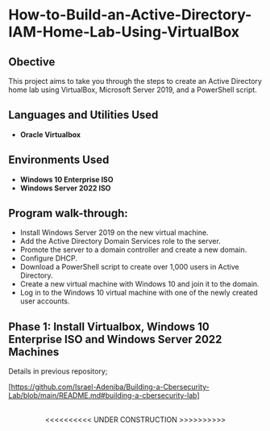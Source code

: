 # How-to-Build-an-Active-Directory-IAM-Home-Lab-Using-VirtualBox


## Obective
This project aims to take you through the steps to create an Active Directory home lab using VirtualBox, Microsoft Server 2019, and a PowerShell script.

<h2>Languages and Utilities Used</h2>

- <b>Oracle Virtualbox</b> 

<h2>Environments Used </h2>

- <b>Windows 10 Enterprise ISO</b> 
- <b>Windows Server 2022 ISO </b>


<h2>Program walk-through:</h2>

- Install Windows Server 2019 on the new virtual machine.
- Add the Active Directory Domain Services role to the server.
- Promote the server to a domain controller and create a new domain.
- Configure DHCP.
- Download a PowerShell script to create over 1,000 users in Active Directory.
- Create a new virtual machine with Windows 10 and join it to the domain.
- Log in to the Windows 10 virtual machine with one of the newly created user accounts.

<h2>Phase 1: Install Virtualbox, Windows 10 Enterprise ISO and Windows Server 2022 Machines </h2>
Details in previous repository;

[https://github.com/Israel-Adeniba/Building-a-Cbersecurity-Lab/blob/main/README.md#building-a-cbersecurity-lab]
<br />
<br />


<p align="center"><<<<<<<<<< UNDER CONSTRUCTION >>>>>>>>>>
